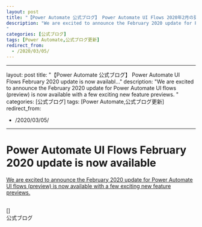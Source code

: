 ```yaml
---
layout: post
title: "【Power Automate 公式ブログ】 Power Automate UI Flows 2020年2月の更新プログラムが利用可能に"
description: "We are excited to announce the February 2020 update for Power Automate UI flows (preview) is now available with a few exciting new feature previews.
"
categories: [公式ブログ]
tags: [Power Automate,公式ブログ更新]
redirect_from:
  - /2020/03/05/
---
```

---
layout: post
title: "【Power Automate 公式ブログ】 Power Automate UI Flows February 2020 update is now availabl..."
description: "We are excited to announce the February 2020 update for Power Automate UI flows (preview) is now available with a few exciting new feature previews.
"
categories: [公式ブログ]
tags: [Power Automate,公式ブログ更新]
redirect_from:
  - /2020/03/05/
---

# Power Automate UI Flows February 2020 update is now available

[We are excited to announce the February 2020 update for Power Automate UI flows (preview) is now available with a few exciting new feature previews.
](https://flow.microsoft.com/ja-jp/blog/power-automate-ui-flows-february-2020-update-is-now-available/)

<br>
[]


<br>
公式ブログ